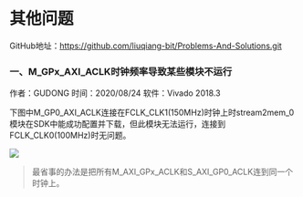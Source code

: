 # 其他问题

GitHub地址：https://github.com/liuqiang-bit/Problems-And-Solutions.git

### 一、M_GPx_AXI_ACLK时钟频率导致某些模块不运行

作者：GUDONG		时间：2020/08/24		软件：Vivado 2018.3

​		下图中M_GP0_AXI_ACLK连接在FCLK_CLK1(150MHz)时钟上时stream2mem_0模块在SDK中能成功配置并下载，但此模块无法运行，连接到FCLK_CLK0(100MHz)时无问题。

![](F:\MyGit\Problems-And-Solutions\Vivado\其他问题\images\1.png)

> ​		最省事的办法是把所有M_AXI_GPx_ACLK和S_AXI_GP0_ACLK连到同一个时钟上。